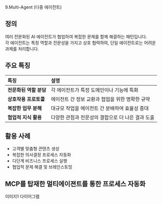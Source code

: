 9.Multi-Agent (다중 에이전트)

## 정의
여러 전문화된 AI 에이전트가 협업하여 복잡한 문제를 함께 해결하는 패턴입니다.  
각 에이전트는 특정 역할과 전문성을 가지고 상호 협력하여, 단일 에이전트로는 어려운 과제를 처리합니다.  

## 주요 특징
| 특징 | 설명 |
| :--- | :--- |
| **전문화된 역할 분담** | 각 에이전트가 특정 도메인이나 기능에 특화 |
| **상호작용 프로토콜** | 에이전트 간 정보 교환과 협업을 위한 명확한 규약 |
| **복잡한 업무 분해** | 대규모 작업을 에이전트 간 분배하여 효율성 증대 |
| **협업적 지식 활용** | 다양한 관점과 전문성의 결합으로 더 나은 결과 도출 |

## 활용 사례
- 고객별 맞춤형 콘텐츠 생성  
- 복잡한 의사결정 프로세스 자동화  
- 다단계 비즈니스 프로세스 실행  
- 협업적 문제 해결 및 브레인스토밍  

## MCP를 탑재한 멀티에이젼트를 통한 프로세스 자동화

이미지1 다이어그램

